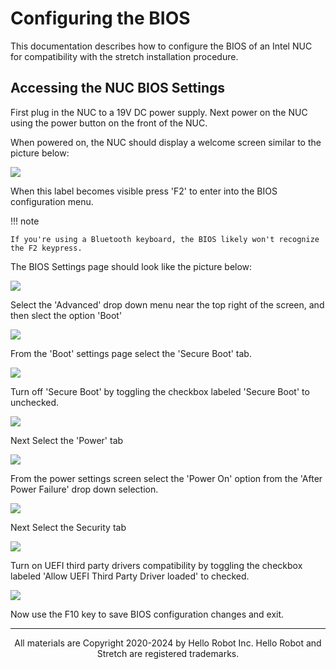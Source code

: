 # Configuring the BIOS

This documentation describes how to configure the BIOS of an Intel NUC for compatibility with the stretch installation procedure.

## Accessing the NUC BIOS Settings

First plug in the NUC to a 19V DC power supply. Next power on the NUC using the power button on the front of the NUC.

When powered on, the NUC should display a welcome screen similar to the picture below:

![](./images/NUC_startup.png)

When this label becomes visible press 'F2' to enter into the BIOS configuration menu.

!!! note

    If you're using a Bluetooth keyboard, the BIOS likely won't recognize the F2 keypress.

The BIOS Settings page should look like the picture below:

![](./images/BIOS_settings.png)

Select the 'Advanced' drop down menu near the top right of the screen, and then slect the option 'Boot'

![](./images/BIOS_advanced.png)

From the 'Boot' settings page select the 'Secure Boot' tab.

![](./images/BIOS_secure_boot_tab.png)

Turn off 'Secure Boot' by toggling the checkbox labeled 'Secure Boot' to unchecked.


![](./images/BIOS_secure_boot_check.png)

Next Select the 'Power' tab


![](./images/BIOS_power_tab.png)

From the power settings screen select the 'Power On' option from the 'After Power Failure' drop down selection.


![](./images/BIOS_power_settings.png)


Next Select the Security tab

![](./images/BIOS_security_tab.png)


Turn on UEFI third party drivers compatibility by toggling the checkbox labeled 'Allow UEFI Third Party Driver loaded' to checked.

![](./images/BIOS_security_settings.png)


Now use the F10 key to save BIOS configuration changes and exit.

------
<div align="center"> All materials are Copyright 2020-2024 by Hello Robot Inc. Hello Robot and Stretch are registered trademarks.</div>
